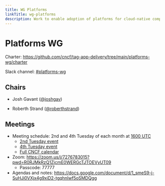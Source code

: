 ```yaml
---
title: WG Platforms
linkTitle: wg-platforms
description: Work to enable adoption of platforms for cloud-native computing.
---
```


# Platforms WG

Charter: <https://github.com/cncf/tag-app-delivery/tree/main/platforms-wg/charter>

Slack channel: [#platforms-wg](https://cloud-native.slack.com/archives/C020RHD43BP)

## Chairs

- Josh Gavant ([@joshgav](https://github.com/joshgav))
* Roberth Strand ([@roberthstrand](https://github.com/roberthstrand))

## Meetings

* Meeting schedule: 2nd and 4th Tuesday of each month at [1600 UTC](https://www.timeanddate.com/worldclock/converter.html?iso=20221213T160000&p1=1440)
    * [2nd Tuesday event](https://calendar.google.com/calendar/u/0/r/week/2022/12/13?eid=MDAxZmVpMGE5aDc3a283dGd2Y2YwcnZuYTFfMjAyMjEyMTNUMTYwMDAwWiBsaW51eGZvdW5kYXRpb24ub3JnX281YXZqbHZ0MmNhZTlicTdhOTVlbWM0NzQwQGc)
    * [4th Tuesday event](https://calendar.google.com/calendar/u/0/r/week/2022/12/27?eid=NGhyOHY1ZWVrbDliODY3bXU5ZnRtYWo0ZGdfMjAyMjEyMjdUMTYwMDAwWiBsaW51eGZvdW5kYXRpb24ub3JnX281YXZqbHZ0MmNhZTlicTdhOTVlbWM0NzQwQGc)
    * [Full CNCF calendar](https://calendar.google.com/calendar/u/0/embed?src=linuxfoundation.org_o5avjlvt2cae9bq7a95emc4740@group.calendar.google.com)
* Zoom: https://zoom.us/j/7276783015?pwd=R0RJMkRzQ1ZjcmE0WERGcTJTOEVyUT09 
    * Passcode: 77777
* Agendas and notes: <https://docs.google.com/document/d/1_smeS9-j-SuHJi0VXjx4g9xiD2-tgqhnlwf5oSMDQgg>
